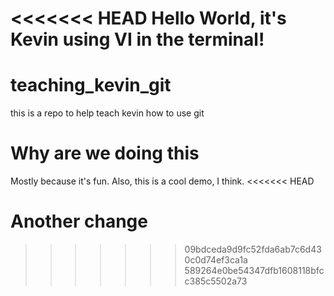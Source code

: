 <<<<<<< HEAD
Hello World, it's Kevin using VI in the terminal!
=======
teaching_kevin_git
==================

this is a repo to help teach kevin how to use git

Why are we doing this
=====================

Mostly because it's fun.  Also, this is a cool demo, I think.
<<<<<<< HEAD


Another change
=======
>>>>>>> 09bdceda9d9fc52fda6ab7c6d430c0d74ef3ca1a
>>>>>>> 589264e0be54347dfb1608118bfcc385c5502a73
